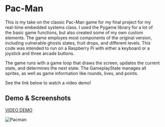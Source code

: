 # Pac-Man
This is my take on the classic Pac-Man game for my final project for my real-time embedded systems class. I used the Pygame library for a lot of the basic game functions, but also created some of my own custom elements. The game employes most components of the original version, including vulnerable ghosts states, fruit drops, and different levels. This code was intended to run on a Raspberry Pi with either a keyboard or a joystick and three arcade buttons. 

The game runs with a game loop that draws the screen, updates the current state, and determines the next state. The GameplayState manages all sprites, as well as game information like rounds, lives, and points. 

See the link below to watch a video demo!



## Demo & Screenshots

[VIDEO DEMO](https://drive.google.com/file/d/11ZOHpnKfo0152jQ5bPINxcEajRLBpEvk/view?usp=sharing)

![Pacman](https://user-images.githubusercontent.com/85655946/216072290-74989f73-7810-45b7-85d7-1f8cd47f0edc.png)
